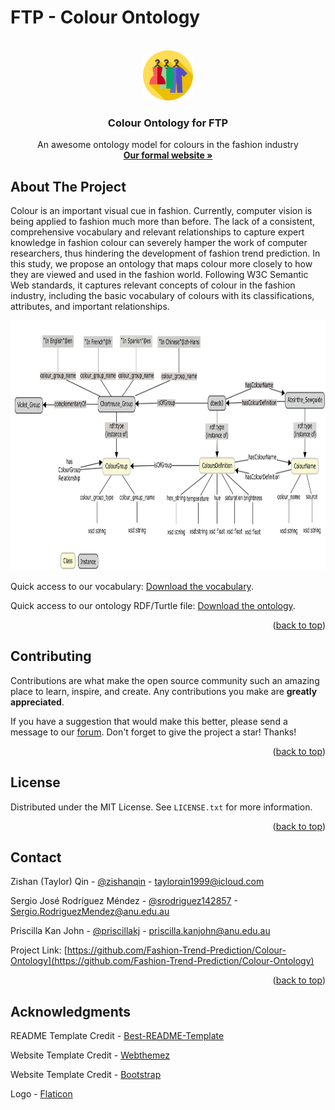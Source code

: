 # FTP - Colour Ontology
<div id="top"></div>



<!-- PROJECT LOGO -->
<br />
<div align="center">
  <a href="https://github.com/Fashion-Trend-Prediction/Colour-Ontology">
    <img src="images/logo.png" alt="Logo" width="80" height="80">
  </a>

  <h3 align="center">Colour Ontology for FTP</h3>

  <p align="center">
    An awesome ontology model for colours in the fashion industry
    <br />
    <a href="https://Fashion-Trend-Prediction.github.io"><strong>Our formal website »</strong></a>
  </p>
</div>





<!-- ABOUT THE PROJECT -->
## About The Project
Colour is an important visual cue in fashion. Currently, computer vision is being applied to fashion much more than before. The lack
of a consistent, comprehensive vocabulary and relevant relationships to capture expert knowledge in fashion colour can severely hamper the work
of computer researchers, thus hindering the development of fashion trend prediction. In this study, we propose an ontology that maps colour more
closely to how they are viewed and used in the fashion world. Following W3C Semantic Web standards, it captures relevant concepts of colour in
the fashion industry, including the basic vocabulary of colours with its classifications, attributes, and important relationships.
<div align="center">
  <a href="https://github.com/Fashion-Trend-Prediction/Colour-Ontology">
    <img src="images/CMap.png" alt="CMap" width="1500" height="400">
  </a>
</div>

Quick access to our vocabulary: <a href="files/vocabulary.csv" download>Download the vocabulary</a>. 

Quick access to our ontology RDF/Turtle file: <a href="files/ontology.ttl" download>Download the ontology</a>. 

<p align="right">(<a href="#top">back to top</a>)</p>


<!-- CONTRIBUTING -->
## Contributing

Contributions are what make the open source community such an amazing place to learn, inspire, and create. Any contributions you make are **greatly appreciated**.

If you have a suggestion that would make this better, please send a message to our [forum](https://groups.google.com/g/colour-ontology-for-ftp?pli=1). Don't forget to give the project a star! Thanks!

<p align="right">(<a href="#top">back to top</a>)</p>



<!-- LICENSE -->
## License

Distributed under the MIT License. See `LICENSE.txt` for more information.

<p align="right">(<a href="#top">back to top</a>)</p>



<!-- CONTACT -->
## Contact

Zishan (Taylor) Qin - [@zishanqin](https://github.com/zishanqin) - taylorqin1999@icloud.com

Sergio José Rodríguez Méndez - [@srodriguez142857](https://w3id.org/people/sergio) - Sergio.RodriguezMendez@anu.edu.au

Priscilla Kan John - [@priscillakj](https://comp.anu.edu.au/people/priscilla-kan-john) - priscilla.kanjohn@anu.edu.au

Project Link: [https://github.com/Fashion-Trend-Prediction/Colour-Ontology](https://github.com/Fashion-Trend-Prediction/Colour-Ontology)

<p align="right">(<a href="#top">back to top</a>)</p>



<!-- ACKNOWLEDGMENTS -->
## Acknowledgments

README Template Credit - [Best-README-Template](https://github.com/othneildrew/Best-README-Template)

Website Template Credit - [Webthemez](http://webthemez.com)

Website Template Credit - [Bootstrap](http://getbootstrap.com)

Logo - [Flaticon](https://www.flaticon.com/search?word=fashion)
